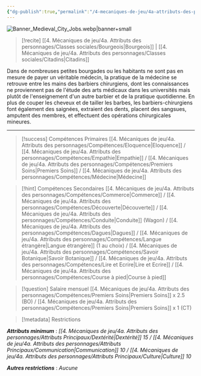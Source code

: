 ```yaml
---
{"dg-publish":true,"permalink":"/4-mecaniques-de-jeu/4a-attributs-des-personnages/metiers/barbier-chirurgien/"}
---
```


![Banner_Medieval_City_Jobs.webp|banner+small](/img/user/Z.%20Ressources/Banner_Medieval_City_Jobs.webp)

>[!recite] [[4. Mécaniques de jeu/4a. Attributs des personnages/Classes sociales/Bourgeois\|Bourgeois]] | [[4. Mécaniques de jeu/4a. Attributs des personnages/Classes sociales/Citadins\|Citadins]] 

Dans de nombreuses petites bourgades ou les habitants ne sont pas en mesure de payer un véritable médecin, la pratique de la médecine se retrouve entre les mains des barbiers chirurgiens, dont les connaissances ne proviennent pas de l'étude des arts médicaux dans les universités mais plutôt de l'enseignement d'un autre barbier et de la pratique quotidienne. En plus de couper les cheveux et de tailler les barbes, les barbiers-chirurgiens font également des saignées, extraient des dents, placent des sangsues, amputent des membres, et effectuent des opérations chirurgicales mineures.

---

>[!success] Compétences Primaires
> [[4. Mécaniques de jeu/4a. Attributs des personnages/Compétences/Eloquence\|Eloquence]] / [[4. Mécaniques de jeu/4a. Attributs des personnages/Compétences/Empathie\|Empathie]] / [[4. Mécaniques de jeu/4a. Attributs des personnages/Compétences/Premiers Soins\|Premiers Soins]] / [[4. Mécaniques de jeu/4a. Attributs des personnages/Compétences/Médecine\|Médecine]] 

>[!hint] Compétences Secondaires
> [[4. Mécaniques de jeu/4a. Attributs des personnages/Compétences/Commerce\|Commerce]] / [[4. Mécaniques de jeu/4a. Attributs des personnages/Compétences/Découverte\|Découverte]] / [[4. Mécaniques de jeu/4a. Attributs des personnages/Compétences/Conduite\|Conduite]] (Wagon) / [[4. Mécaniques de jeu/4a. Attributs des personnages/Compétences/Dagues\|Dagues]] / [[4. Mécaniques de jeu/4a. Attributs des personnages/Compétences/Langue étrangère\|Langue étrangère]] (1 au choix) / [[4. Mécaniques de jeu/4a. Attributs des personnages/Compétences/Savoir Botanique\|Savoir Botanique]] / [[4. Mécaniques de jeu/4a. Attributs des personnages/Compétences/Lire et Ecrire\|Lire et Ecrire]] / [[4. Mécaniques de jeu/4a. Attributs des personnages/Compétences/Course à pied\|Course à pied]] 

>[!question] Salaire mensuel 
> [[4. Mécaniques de jeu/4a. Attributs des personnages/Compétences/Premiers Soins\|Premiers Soins]] x 2.5 (BO) / [[4. Mécaniques de jeu/4a. Attributs des personnages/Compétences/Premiers Soins\|Premiers Soins]] x 1 (CT)

>[!metadata] Restrictions

***Attributs minimum*** : *[[4. Mécaniques de jeu/4a. Attributs des personnages/Attributs Principaux/Dextérité\|Dextérité]] 15 / [[4. Mécaniques de jeu/4a. Attributs des personnages/Attributs Principaux/Communication\|Communication]] 10 / [[4. Mécaniques de jeu/4a. Attributs des personnages/Attributs Principaux/Culture\|Culture]] 10*

***Autres restrictions*** : *Aucune*
